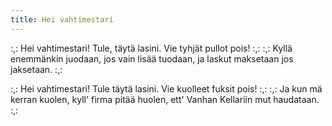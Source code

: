 ```yaml
---
title: Hei vahtimestari
---
```


:,: Hei vahtimestari!
Tule, täytä lasini.
Vie tyhjät pullot pois! :,:
:,: Kyllä enemmänkin juodaan,
jos vain lisää tuodaan,
ja laskut maksetaan jos jaksetaan. :,:

:,: Hei vahtimestari!
Tule täytä lasini.
Vie kuolleet fuksit pois! :,:
:,: Ja kun mä kerran kuolen,
kyll' firma pitää huolen,
ett' Vanhan Kellariin mut haudataan. :,:
